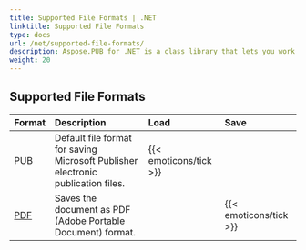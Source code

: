 ```yaml
---
title: Supported File Formats | .NET
linktitle: Supported File Formats
type: docs
url: /net/supported-file-formats/
description: Aspose.PUB for .NET is a class library that lets you work with PUB files as input documents and PDF files as output documents in conversion.
weight: 20
---
```


## **Supported File Formats**

|**Format**|**Description**|**Load**|**Save**|
| :- | :- | :- | :- |
|PUB|Default file format for saving Microsoft Publisher electronic publication files.|{{< emoticons/tick >}}| |
|[PDF](https://wiki.fileformat.com/view/pdf/)|Saves the document as PDF (Adobe Portable Document) format.| |{{< emoticons/tick >}}|

